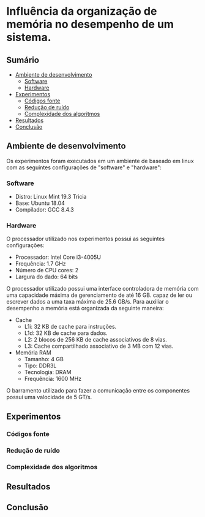 # Influência da organização de memória no desempenho de um sistema.

## Sumário
- [Ambiente de desenvolvimento](#ambiente-de-desenvolvimento)
  - [Software](#software)
  - [Hardware](#hardware)
- [Experimentos](#experimentos)
  - [Códigos fonte](#codigos-fonte)
  - [Redução de ruído](#reducao-de-ruido)
  - [Complexidade dos algoritmos](#complexidade-dos-algoritmos)
- [Resultados](#resultados)
- [Conclusão](#conclusao)

## Ambiente de desenvolvimento
Os experimentos foram executados em um ambiente de baseado em linux com as
seguintes configurações de "software" e "hardware":

### Software
  - Distro: Linux Mint 19.3 Tricia
  - Base: Ubuntu 18.04
  - Compilador: GCC 8.4.3 


### Hardware

O processador utilizado nos experimentos possui as seguintes configurações:

  - Processador: Intel Core i3-4005U
  - Frequência: 1.7 GHz
  - Número de CPU cores: 2
  - Largura do dado: 64 bits

O processador utilizado possui uma interface controladora de memória com 
uma capacidade máxima de gerenciamento de até 16 GB. capaz de ler ou escrever dados a uma taxa máxima de 25.6 GB/s. Para auxiliar o desempenho a memória está organizada da seguinte maneira:

  - Cache
    - L1i: 32 KB de cache para instruções.
    - L1d: 32 KB de cache para dados.
    - L2: 2 blocos de 256 KB de cache associativos de 8 vias.
    - L3: Cache compartilhado associativo de 3 MB com 12 vias.
  - Memória RAM
    - Tamanho: 4 GB
    - Tipo: DDR3L
    - Tecnologia: DRAM
    - Frequência: 1600 MHz
    
O barramento utilizado para fazer a comunicação entre os componentes possui uma valocidade de 5 GT/s.

## Experimentos
### Códigos fonte
### Redução de ruído
### Complexidade dos algoritmos
## Resultados
## Conclusão
